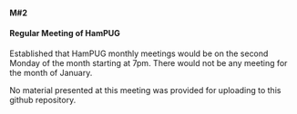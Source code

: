 #### M#2

#### Regular Meeting of HamPUG

Established that HamPUG monthly meetings would be on the second Monday of the month starting at 7pm. 
There would not be any meeting for the month of January.

No material presented at this meeting was provided for uploading to this github repository.
